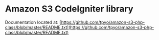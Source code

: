 Amazon S3 CodeIgniter library
=============================

Documentation located at: [https://github.com/tpyo/amazon-s3-php-class/blob/master/README.txt](https://github.com/tpyo/amazon-s3-php-class/blob/master/README.txt)